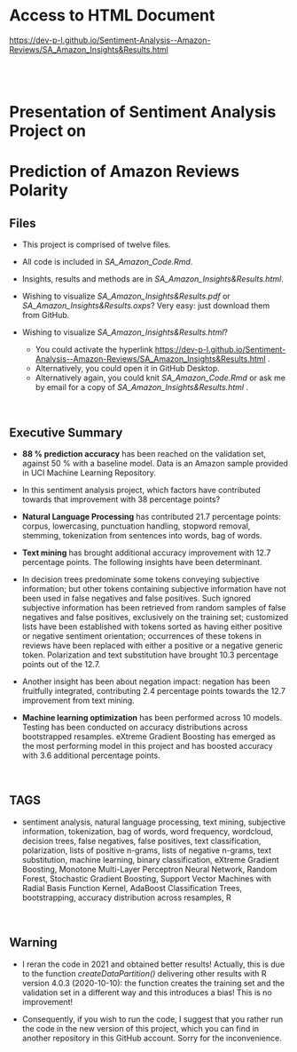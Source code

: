 # Access to HTML Document

https://dev-p-l.github.io/Sentiment-Analysis--Amazon-Reviews/SA_Amazon_Insights&Results.html

<br>
<br>

# Presentation of Sentiment Analysis Project on 
# Prediction of Amazon Reviews Polarity

## Files

- This project is comprised of twelve files. 
- All code is included in *SA_Amazon_Code.Rmd*. 
- Insights, results and methods are in *SA_Amazon_Insights&Results.html*.

- Wishing to visualize *SA_Amazon_Insights&Results.pdf* or *SA_Amazon_Insights&Results.oxps*? Very easy: just download them from GitHub.

- Wishing to visualize *SA_Amazon_Insights&Results.html*?
  * You could activate the hyperlink https://dev-p-l.github.io/Sentiment-Analysis--Amazon-Reviews/SA_Amazon_Insights&Results.html .
  * Alternatively, you could open it in GitHub Desktop.
  * Alternatively again, you could knit *SA_Amazon_Code.Rmd* or ask me by email for a copy of *SA_Amazon_Insights&Results.html* .

<br>

## Executive Summary

* **88 % prediction accuracy** has been reached on the validation set, against 50 % with a baseline model. Data is an Amazon sample provided in UCI Machine Learning Repository.

* In this sentiment analysis project, which factors have contributed towards that improvement with 38 percentage points?

* **Natural Language Processing** has contributed 21.7 percentage points: corpus, lowercasing, punctuation handling, stopword removal, stemming, tokenization from sentences into words, bag of words. 

* **Text mining** has brought additional accuracy improvement with 12.7 percentage points. The following insights have been determinant. 

* In decision trees predominate some tokens conveying subjective information; but other tokens containing subjective information have not been used in false negatives and false positives. Such ignored subjective information has been retrieved from random samples of false negatives and false positives, exclusively on the training set; customized lists have been established with tokens sorted as having either positive or negative sentiment orientation; occurrences of these tokens in reviews have been replaced with either a positive or a negative generic token. Polarization and text substitution have brought 10.3 percentage points out of the 12.7.

* Another insight has been about negation impact: negation has been fruitfully integrated, contributing 2.4 percentage points towards the 12.7 improvement from text mining. 

* **Machine learning optimization** has been performed across 10 models. Testing has been conducted on accuracy distributions across bootstrapped resamples. eXtreme Gradient Boosting has emerged as the most performing model in this project and has boosted accuracy with 3.6 additional percentage points. 
 
<br>

## TAGS
* sentiment analysis, natural language processing, text mining, subjective information, tokenization, bag of words, word frequency, wordcloud, decision trees, false negatives, false positives, text classification, polarization, lists of positive n-grams, lists of negative n-grams, text substitution, machine learning, binary classification, eXtreme Gradient Boosting, Monotone Multi-Layer Perceptron Neural Network, Random Forest, Stochastic Gradient Boosting, Support Vector Machines with Radial Basis Function Kernel, AdaBoost Classification Trees, bootstrapping, accuracy distribution across resamples, R

<br>

## Warning
* I reran the code in 2021 and obtained better results! Actually, this is due to the function *createDataPartition()* delivering other results with R version 4.0.3 (2020-10-10): the function creates the training set and the validation set in a different way and this introduces a bias! This is no improvement!

* Consequently, if you wish to run the code, I suggest that you rather run the code in the new version of this project, which you can find in another repository in this GitHub account. Sorry for the inconvenience. 
